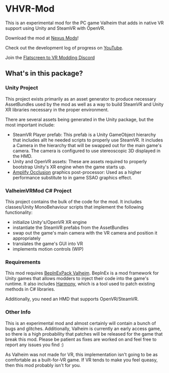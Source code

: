 # VHVR-Mod
This is an experimental mod for the PC game Valheim that adds in native VR support using Unity and SteamVR with OpenVR.

Download the mod at [Nexus Mods](https://www.nexusmods.com/valheim/mods/847)!

Check out the development log of progress on [YouTube](https://www.youtube.com/playlist?list=PL9EDvRwka57-swWbcOAq0lhIp5jSFPg-u).

Join the [Flatscreen to VR Modding Discord](https://discord.gg/ZFSCSDe)

## What's in this package?
### Unity Project
This project exists primarily as an asset generator to produce necessary AssetBundles used by the mod as well as a way to build SteamVR and Unity XR libraries necessary in the proper environment.

There are several assets being generated in the Unity package, but the most important include:
* SteamVR Player prefab: This prefab is a Unity GameObject hierarchy that includes allt he needed scripts to properly use SteamVR. It includes a Camera in the hierarchy that will be swapped out for the main game's camera. The camera is configured to use stereoscopic 3D displayed in the HMD.
* Unity and OpenVR assets: These are assets required to properly bootstrap Unity's XR engine when the game starts up.
* [Amplify Occlusion](https://github.com/AmplifyCreations/AmplifyOcclusion) graphics post-processor: Used as a higher performance substitute to in game SSAO graphics effect.

### ValheimVRMod C# Project
This project contains the bulk of the code for the mod. It includes classes/Unity MonoBehaviour scripts that implement the following functionality:
* initialize Unity's/OpenVR XR engine
* instantiate the SteamVR prefabs from the AssetBundles
* swap out the game's main camera with the VR camera and position it appropriately
* translates the game's GUI into VR
* implements motion controls (WIP)

### Requirements
This mod requires [BepInExPack Valheim](https://valheim.thunderstore.io/package/denikson/BepInExPack_Valheim/). BepInEx is a mod framework for Unity games that allows modders to inject their code into the game's runtime. It also includes [Harmony](https://harmony.pardeike.net/articles/intro.html), which is a tool used to patch existing methods in C# libraries.

Additionally, you need an HMD that supports OpenVR/SteamVR.

### Other Info
This is an experimental mod and almost certainly will contain a bunch of bugs and glitches. Additionally, Valheim is currently an early access game, so there is a high probability that patches will be released for the game that break this mod. Please be patient as fixes are worked on and feel free to report any issues you find :)

As Valheim was not made for VR, this implementation isn't going to be as comfortable as a built-for-VR game. If VR tends to make you feel queasy, then this mod probably isn't for you.
